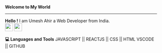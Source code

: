  **Welcome to My World**
<hr/>

**Hello !** I am Umesh Ahir a Web Developer from India.
<br/>
[<img width="26px" src= "https://www.google.com/imgres?imgurl=https%3A%2F%2Fwww.clipartmax.com%2Fpng%2Fmiddle%2F174-1743420_twitter-2012-positive-twitter-logo-2016-vector.png&imgrefurl=https%3A%2F%2Fwww.clipartmax.com%2Fmiddle%2Fm2i8m2N4K9A0b1i8_twitter-2012-positive-twitter-logo-2016-vector%2F&tbnid=UQUx3O-RxcZLjM&vet=12ahUKEwiG-MCipOjrAhUuC7cAHUaWDuUQMyg6egQIARA5..i&docid=VWLEWsErt8fm1M&w=840&h=303&q=twitter%20logo%20png&hl=gu&ved=2ahUKEwiG-MCipOjrAhUuC7cAHUaWDuUQMyg6egQIARA5"/>](https://twitter.com/Umesh_Ahir_)
[<img width="26px" src = "https://www.google.com/imgres?imgurl=https%3A%2F%2Fthumbnail.imgbin.com%2F7%2F6%2F25%2Fimgbin-instagram-logo-computer-icons-insta-logo-DYkuQMcx1n3NsR9A3e1Z2vGgB_t.jpg&imgrefurl=https%3A%2F%2Fimgbin.com%2Ffree-png%2Finstagram-logo&tbnid=mfqqLY_c-CFFKM&vet=12ahUKEwj10dWOpOjrAhW1BrcAHabtCt8QMygMegUIARCsAQ..i&docid=az7L7nzRJyD6IM&w=310&h=308&q=instagram%20logo%20png&hl=gu&ved=2ahUKEwj10dWOpOjrAhW1BrcAHabtCt8QMygMegUIARCsAQ"/>](https://instagram.com/_.umesh._7523)
<br/>

**💻 Languages and Tools**
JAVASCRIPT || REACTJS || CSS || HTML
VSCODE || GITHUB


[<img align="left"  width="10px" src="https://www.google.com/imgres?imgurl=https%3A%2F%2Fw7.pngwing.com%2Fpngs%2F452%2F495%2Fpng-transparent-react-javascript-angularjs-ionic-github-text-logo-symmetry.png&imgrefurl=https%3A%2F%2Fwww.pngwing.com%2Fen%2Ffree-png-cgbgg&tbnid=HjQQjegVBmThyM&vet=12ahUKEwi8hITvpujrAhU2DLcAHeA2BjcQMygHegUIARCGAQ..i&docid=4F6m2blJdCyK4M&w=920&h=500&q=github%2Fjavascript.png&hl=gu&ved=2ahUKEwi8hITvpujrAhU2DLcAHeA2BjcQMygHegUIARCGAQ"/>](https://github.com/Umeshahir2000)

